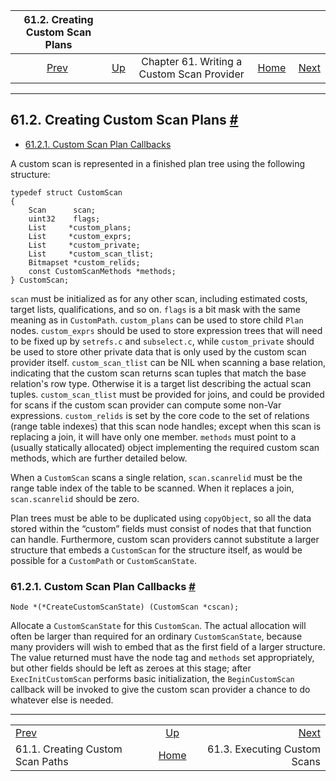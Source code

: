 <!--?xml version="1.0" encoding="UTF-8" standalone="no"?-->

|                  61.2. Creating Custom Scan Plans                 |                                                                     |                                            |                                                       |                                                                    |
| :---------------------------------------------------------------: | :------------------------------------------------------------------ | :----------------------------------------: | ----------------------------------------------------: | -----------------------------------------------------------------: |
| [Prev](custom-scan-path.html "61.1. Creating Custom Scan Paths")  | [Up](custom-scan.html "Chapter 61. Writing a Custom Scan Provider") | Chapter 61. Writing a Custom Scan Provider | [Home](index.html "PostgreSQL 17devel Documentation") |  [Next](custom-scan-execution.html "61.3. Executing Custom Scans") |

***

## 61.2. Creating Custom Scan Plans [#](#CUSTOM-SCAN-PLAN)

*   [61.2.1. Custom Scan Plan Callbacks](custom-scan-plan.html#CUSTOM-SCAN-PLAN-CALLBACKS)

A custom scan is represented in a finished plan tree using the following structure:

    typedef struct CustomScan
    {
        Scan      scan;
        uint32    flags;
        List     *custom_plans;
        List     *custom_exprs;
        List     *custom_private;
        List     *custom_scan_tlist;
        Bitmapset *custom_relids;
        const CustomScanMethods *methods;
    } CustomScan;

`scan` must be initialized as for any other scan, including estimated costs, target lists, qualifications, and so on. `flags` is a bit mask with the same meaning as in `CustomPath`. `custom_plans` can be used to store child `Plan` nodes. `custom_exprs` should be used to store expression trees that will need to be fixed up by `setrefs.c` and `subselect.c`, while `custom_private` should be used to store other private data that is only used by the custom scan provider itself. `custom_scan_tlist` can be NIL when scanning a base relation, indicating that the custom scan returns scan tuples that match the base relation's row type. Otherwise it is a target list describing the actual scan tuples. `custom_scan_tlist` must be provided for joins, and could be provided for scans if the custom scan provider can compute some non-Var expressions. `custom_relids` is set by the core code to the set of relations (range table indexes) that this scan node handles; except when this scan is replacing a join, it will have only one member. `methods` must point to a (usually statically allocated) object implementing the required custom scan methods, which are further detailed below.

When a `CustomScan` scans a single relation, `scan.scanrelid` must be the range table index of the table to be scanned. When it replaces a join, `scan.scanrelid` should be zero.

Plan trees must be able to be duplicated using `copyObject`, so all the data stored within the “custom” fields must consist of nodes that that function can handle. Furthermore, custom scan providers cannot substitute a larger structure that embeds a `CustomScan` for the structure itself, as would be possible for a `CustomPath` or `CustomScanState`.

### 61.2.1. Custom Scan Plan Callbacks [#](#CUSTOM-SCAN-PLAN-CALLBACKS)

    Node *(*CreateCustomScanState) (CustomScan *cscan);

Allocate a `CustomScanState` for this `CustomScan`. The actual allocation will often be larger than required for an ordinary `CustomScanState`, because many providers will wish to embed that as the first field of a larger structure. The value returned must have the node tag and `methods` set appropriately, but other fields should be left as zeroes at this stage; after `ExecInitCustomScan` performs basic initialization, the `BeginCustomScan` callback will be invoked to give the custom scan provider a chance to do whatever else is needed.

***

|                                                                   |                                                                     |                                                                    |
| :---------------------------------------------------------------- | :-----------------------------------------------------------------: | -----------------------------------------------------------------: |
| [Prev](custom-scan-path.html "61.1. Creating Custom Scan Paths")  | [Up](custom-scan.html "Chapter 61. Writing a Custom Scan Provider") |  [Next](custom-scan-execution.html "61.3. Executing Custom Scans") |
| 61.1. Creating Custom Scan Paths                                  |        [Home](index.html "PostgreSQL 17devel Documentation")        |                                       61.3. Executing Custom Scans |
